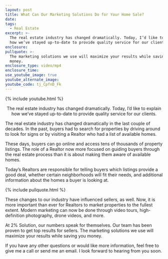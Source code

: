 ```yaml
---
layout: post
title: What Can Our Marketing Solutions Do for Your Home Sale?
date:
tags:
  - Real Estate
excerpt: >-
  The real estate industry has changed dramatically. Today, I’d like to explain
  how we’ve stayed up-to-date to provide quality service for our clients.
enclosure:
pullquote: >-
  The marketing solutions we use will maximize your results while saving you
  money.
enclosure_type: video/mp4
enclosure_time:
use_youtube_image: true
youtube_alternate_image:
youtube_code: tj_CpfnD_Fk
---
```


{% include youtube.html %}

<center>The real estate industry has changed dramatically. Today, I’d like to explain how we’ve stayed up-to-date to provide quality service for our clients.</center>

The real estate industry has changed dramatically in the last couple of decades. In the past, buyers had to search for properties by driving around to look for signs or by visiting a Realtor who had a list of available homes.&nbsp;

These days, buyers can go online and access tens of thousands of property listings. The role of a Realtor now more focused on guiding buyers through the real estate process than it is about making them aware of available homes.&nbsp;

Today’s Realtors are responsible for telling buyers which listings provide a good deal, whether certain neighborhoods will fit their needs, and additional information about the homes a buyer is looking at.

{% include pullquote.html %}

These changes to our industry have influenced sellers, as well. Now, it is more important than ever for Realtors to market properties to the fullest extent. Modern marketing can now be done through video tours, high-definition photography, drone videos, and more.&nbsp;

At 2% Solution, our numbers speak for themselves. Our team has been proven to get top results for sellers. The marketing solutions we use will maximize your results while saving you money.

If you have any other questions or would like more information, feel free to give me a call or send me an email. I look forward to hearing from you soon.<br>&nbsp;